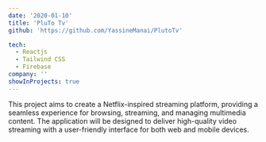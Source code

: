 ```yaml
---
date: '2020-01-10'
title: 'PluTo Tv'
github: 'https://github.com/YassineManai/PlutoTv'

tech:
  - Reactjs
  - Tailwind CSS
  - Firebase
company: ''
showInProjects: true
---
```


This project aims to create a Netflix-inspired streaming platform, providing a seamless experience for browsing, streaming, and managing multimedia content. The application will be designed to deliver high-quality video streaming with a user-friendly interface for both web and mobile devices.